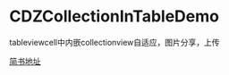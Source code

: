 # CDZCollectionInTableDemo
tableviewcell中内嵌collectionview自适应，图片分享，上传


[简书地址](http://www.jianshu.com/p/b907c198473d)
